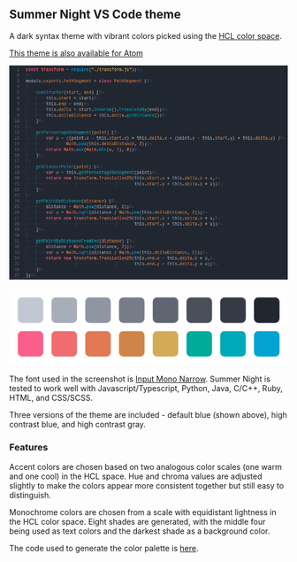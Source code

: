 ## Summer Night VS Code theme

A dark syntax theme with vibrant colors picked using the [HCL color space](http://howlettstudios.com/articles/2017/5/6/the-problem-with-hsv).

[This theme is also available for Atom](https://atom.io/themes/summer-night-syntax)

![](https://github.com/jackw01/summer-night-vscode-theme/raw/master/code-1-blue.png)

![](https://github.com/jackw01/summer-night-vscode-theme/raw/master/colors.png)

The font used in the screenshot is [Input Mono Narrow](http://input.fontbureau.com/). Summer Night is tested to work well with Javascript/Typescript, Python, Java, C/C++, Ruby, HTML, and CSS/SCSS.

Three versions of the theme are included - default blue (shown above), high contrast blue, and high contrast gray.

### Features

Accent colors are chosen based on two analogous color scales (one warm and one cool) in the HCL space. Hue and chroma values are adjusted slightly to make the colors appear more consistent together but still easy to distinguish.

Monochrome colors are chosen from a scale with equidistant lightness in the HCL color space. Eight shades are generated, with the middle four being used as text colors and the darkest shade as a background color.

The code used to generate the color palette is [here](https://github.com/jackw01/summer-night-colors).
